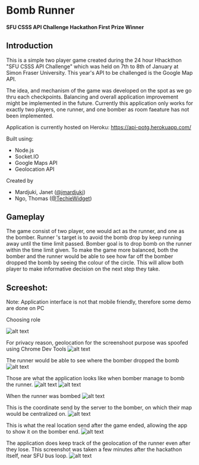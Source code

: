 # Bomb Runner
#### SFU CSSS API Challenge Hackathon First Prize Winner
## Introduction
This is a simple two player game created during the 24 hour Hhackthon "SFU CSSS API Challenge" which was held on 7th to 8th of January at Simon Fraser University. This year's API to be challenged is the Google Map API.

The idea, and mechanism of the game was developed on the spot as we go thru each checkpoints. Balancing and overall application improvement might be implemented in the future. Currently this application only works for exactly two players, one runner, and one bomber as room faeature has not been implemented.

Application is currently hosted on Heroku:
https://api-potg.herokuapp.com/

Built using:
+ Node.js
+ Socket.IO
+ Google Maps API
+ Geolocation API

Created by
+ Mardjuki, Janet ([@jmardjuki](https://github.com/jmardjuki))
+ Ngo, Thomas ([@TechieWidget](https://github.com/TechieWidget))

## Gameplay
The game consist of two player, one would act as the runner, and one as the bomber. Runner 's target is to avoid the bomb drop by keep running away until the time limit passed. Bomber goal is to drop bomb on the runner within the time limit given. To make the game more balanced, both the bomber and the runner would be able to see how far off the bomber dropped the bomb by seeing the colour of the circle. This will allow both player to make informative decision on the next step they take.

## Screeshot:

Note: Application interface is not that mobile friendly, therefore some demo are done on PC

Choosing role

![alt text](http://i.imgur.com/aGXtsoh.png "titlePage_choosing")

For privacy reason, geolocation for the screenshoot purpose was spoofed using Chrome Dev Tools
![alt text](http://i.imgur.com/Zxgxahs.png "ChromeDevTools")


The runner would be able to see where the bomber dropped the bomb
![alt text](http://i.imgur.com/PSIRKUB.png"runner_bombDropped")

Those are what the application looks like when bomber manage to bomb the runner.
![alt text](http://i.imgur.com/hZLfY8w.png"bomber_bombedPrompt")
![alt text](http://i.imgur.com/JvgX9m9.png"runner_bombedResult")

When the runner was bombed
![alt text](http://i.imgur.com/L9ftXYO.png"runner_bombed")

This is the coordinate send by the server to the bomber, on which their map would be centralized on.
![alt text](http://i.imgur.com/xFigPzd.png"bomber_receiveData")

This is what the real location send after the game ended, allowing the app to show it on the bomber end.
![alt text](http://i.imgur.com/8cRIJN7.png"bomber_receiveDataEnd")

The application does keep track of the geolocation of the runner even after they lose.
This screenshot was taken a few minutes after the hackathon itself, near SFU bus loop.
![alt text](http://i.imgur.com/eoWmRnX.png"bomber_receiveDataEnd")

